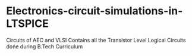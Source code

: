 # Electronics-circuit-simulations-in-LTSPICE
Circuits of AEC and VLSI
Contains all the Transistor Level Logical Circuits done during B.Tech Curriculum
